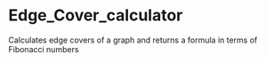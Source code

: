 # Edge_Cover_calculator
Calculates edge covers of a graph and returns a formula in terms of Fibonacci numbers
